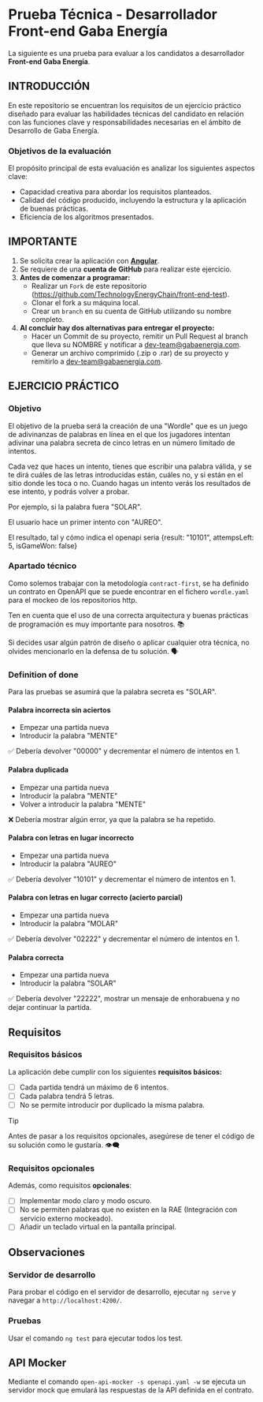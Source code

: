 # Prueba Técnica - Desarrollador Front-end Gaba Energía
La siguiente es una prueba para evaluar a los candidatos a desarrollador **Front-end Gaba Energía**.

## INTRODUCCIÓN
En este repositorio se encuentran los requisitos de un ejercicio práctico diseñado para evaluar las habilidades técnicas del candidato en relación con las funciones clave y responsabilidades necesarias en el ámbito de Desarrollo de Gaba Energía.

### Objetivos de la evaluación
El propósito principal de esta evaluación es analizar los siguientes aspectos clave:
  + Capacidad creativa para abordar los requisitos planteados.
  + Calidad del código producido, incluyendo la estructura y la aplicación de buenas prácticas.
  + Eficiencia de los algoritmos presentados.

## IMPORTANTE
1. Se solicita crear la aplicación con **[Angular](https://angular.io/)**.
1. Se requiere de una **cuenta de GitHub** para realizar este ejercicio.
1. **Antes de comenzar a programar:**
    * Realizar un `Fork` de este repositorio (https://github.com/TechnologyEnergyChain/front-end-test).
    * Clonar el fork a su máquina local.
    * Crear un `branch` en su cuenta de GitHub utilizando su nombre completo.
2. **Al concluir hay dos alternativas para entregar el proyecto:**
    * Hacer un Commit de su proyecto, remitir un Pull Request al branch que lleva su NOMBRE y notificar a dev-team@gabaenergia.com.
    * Generar un archivo comprimido (.zip o .rar) de su proyecto y remitirlo a dev-team@gabaenergia.com.

## EJERCICIO PRÁCTICO
### Objetivo
El objetivo de la prueba será la creación de una "Wordle" que es un juego de adivinanzas de palabras en línea en el que los jugadores intentan adivinar una palabra secreta de cinco letras en un número limitado de intentos.

Cada vez que haces un intento, tienes que escribir una palabra válida, y se te dirá cuáles de las letras introducidas están, cuáles no, y si están en el sitio donde les toca o no. Cuando hagas un intento verás los resultados de ese intento, y podrás volver a probar.

Por ejemplo, si la palabra fuera "SOLAR".

El usuario hace un primer intento con "AUREO".

El resultado, tal y cómo indica el openapi seria {result: "10101", attempsLeft: 5, isGameWon: false}

### Apartado técnico
Como solemos trabajar con la metodología `contract-first`, se ha definido un contrato en OpenAPI que se puede encontrar en el fichero `wordle.yaml` para el mockeo de los repositorios http.

Ten en cuenta que el uso de una correcta arquitectura y buenas prácticas de programación es muy importante para nosotros. :books:

Si decides usar algún patrón de diseño o aplicar cualquier otra técnica, no olvides mencionarlo en la defensa de tu solución. :speaking_head:

### Definition of done
Para las pruebas se asumirá que la palabra secreta es "SOLAR".

#### Palabra incorrecta sin aciertos
- Empezar una partida nueva
- Introducir la palabra "MENTE" 

✅ Debería devolver "00000" y decrementar el número de intentos en 1.

#### Palabra duplicada
- Empezar una partida nueva
- Introducir la palabra "MENTE"
- Volver a introducir la palabra "MENTE"

❌ Debería mostrar algún error, ya que la palabra se ha repetido.

#### Palabra con letras en lugar incorrecto
- Empezar una partida nueva
- Introducir la palabra "AUREO"

✅ Debería devolver "10101" y decrementar el número de intentos en 1.

#### Palabra con letras en lugar correcto (acierto parcial)
- Empezar una partida nueva
- Introducir la palabra "MOLAR"

✅ Debería devolver "02222" y decrementar el número de intentos en 1.

#### Palabra correcta
- Empezar una partida nueva
- Introducir la palabra "SOLAR"

✅ Debería devolver "22222", mostrar un mensaje de enhorabuena y no dejar continuar la partida.

## Requisitos
### Requisitos básicos

La aplicación debe cumplir con los siguientes **requisitos básicos:**
- [ ]  Cada partida tendrá un máximo de 6 intentos.
- [ ]  Cada palabra tendrá 5 letras.
- [ ]  No se permite introducir por duplicado la misma palabra.

> [!TIP]
> Antes de pasar a los requisitos opcionales, asegúrese de tener el código de su solución como le gustaría. :eye_speech_bubble:

### Requisitos opcionales
Además, como requisitos **opcionales**:
- [ ] Implementar modo claro y modo oscuro.
- [ ] No se permiten palabras que no existen en la RAE (Integración con servicio externo mockeado).
- [ ] Añadir un teclado virtual en la pantalla principal.

## Observaciones

### Servidor de desarrollo

Para probar el código en el servidor de desarrollo, ejecutar `ng serve` y navegar a `http://localhost:4200/`.

### Pruebas

Usar el comando `ng test` para ejecutar todos los test.

## API Mocker

Mediante el comando `open-api-mocker -s openapi.yaml -w` se ejecuta un servidor mock que emulará las respuestas de la API definida en el contrato.
